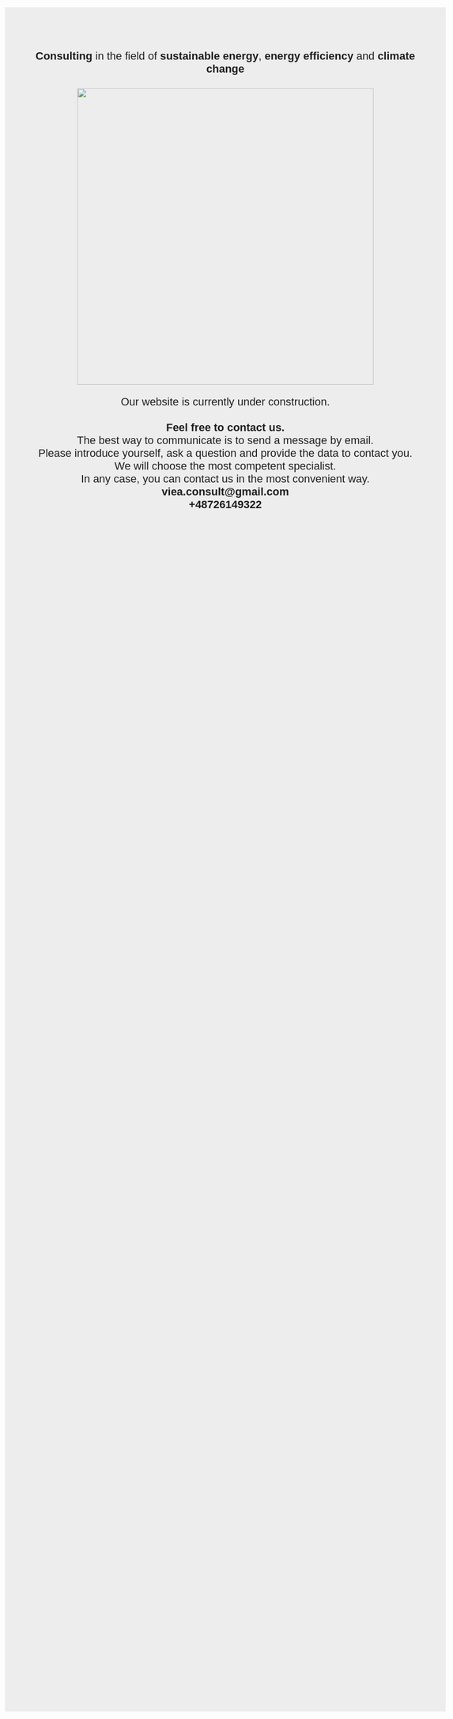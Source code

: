 <style type="text/css">
body,td,th {
	font-family: Arial;
	font-size: 22px;
	color: #1F1F1F;
}
body {
	background-color: #EDEDED;
	margin-left: 10px;
	margin-top: 50px;
	margin-right: 10px;
	margin-bottom: 500px;
}
</style>
<div id="rec477777568" class="r t-rec t-rec_pt_90 t-rec_pb_0" data-record-type="106" data-bg-color="#ededed" data-animationappear="off">
<div class="t004">
<div class="t-container t-align_center">
<div class="t-col t-col_12 ">
<div field="text" class="t-text t-text_md " style="text-align: center;"><strong></strong></div>
<div field="text" class="t-text t-text_md " style="text-align: center;"><strong></strong></div>
<div field="text" class="t-text t-text_md " style="text-align: center;"><strong></strong></div>
<div field="text" class="t-text t-text_md " style="text-align: center; font-family: Baskerville, 'Palatino Linotype', Palatino, 'Century Schoolbook L', 'Times New Roman', serif; font-style: normal;">
  <h3><span style="font-family: Arial; font-weight: normal; font-size: 22px;"><strong>Сonsulting</strong>&nbsp;in the field of&nbsp;<strong>sustainable energy</strong>,&nbsp;<strong>energy efficiency</strong>&nbsp;and&nbsp;<strong>climate change</strong></span></h3>
</div>
</div>
</div>
</div>
</div>
<div id="rec477778845" class="r t-rec t-rec_pt_45 t-rec_pb_0" data-record-type="224" data-bg-color="#ededed" data-animationappear="off">
<div class="t196">
<div class="t-container" itemscope="" itemtype="http://schema.org/ImageObject" style="text-align: center;"></div>
</div>
</div>

<div id="rec477777568" class="r t-rec t-rec_pt_90 t-rec_pb_0" data-record-type="106" data-bg-color="#ededed" data-animationappear="off">
<div class="t004">
<div class="t-container t-align_center">
<div class="t-col t-col_12 ">
<div field="text" class="t-text t-text_md " style="text-align: center;"></div>
<div field="text" class="t-text t-text_md " style="text-align: center;"></div>
<div field="text" class="t-text t-text_md " style="text-align: center;">
  <p><img src="file:///images/Viea logo no back.svg" alt="" width="600"></p>
  <p><span style="font-family: Arial; font-size: 22px;">Our website is currently under construction.<br>
    <br>
    <strong>Feel free to contact us.</strong><br>
    The best way to communicate is to send a message by email.<br>
    Please introduce yourself, ask a question and provide the data to contact you.<br>
    We will choose the most competent specialist.<br>
    In any case, you can contact us in the most convenient way.<br>
  <strong>viea.consult@gmail.com<br>
    +48726149322</strong></span></p>
</div>
</div>
</div>
</div>
</div>
